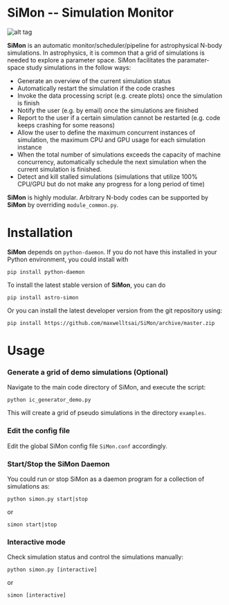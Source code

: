 # SiMon -- Simulation Monitor

![alt tag](https://cloud.githubusercontent.com/assets/11092373/25200544/faf80cb2-254e-11e7-915c-c4dea66e2424.png)

**SiMon** is an automatic monitor/scheduler/pipeline for astrophysical N-body simulations. In astrophysics, it is common that a grid of simulations is needed to explore a parameter space. SiMon facilitates the paramater-space study simulations in the follow ways:

* Generate an overview of the current simulation status
* Automatically restart the simulation if the code crashes
* Invoke the data processing script (e.g. create plots) once the simulation is finish
* Notify the user (e.g. by email) once the simulations are finished
* Report to the user if a certain simulation cannot be restarted (e.g. code keeps crashing for some reasons)
* Allow the user to define the maximum concurrent instances of simulation, the maximum CPU and GPU usage for each simulation instance
* When the total number of simulations exceeds the capacity of machine concurrency, automatically schedule the next simulation when the current simulation is finished.
* Detect and kill stalled simulations (simulations that utilize 100% CPU/GPU but do not make any progress for a long period of time)

**SiMon** is highly modular. Arbitrary N-body codes can be supported by **SiMon** by overriding `module_common.py`.

# Installation

**SiMon** depends on `python-daemon`. If you do not have this installed in your Python environment, you could install with

    pip install python-daemon

To install the latest stable version of **SiMon**, you can do

    pip install astro-simon
    
Or you can install the latest developer version from the git repository using:

    pip install https://github.com/maxwelltsai/SiMon/archive/master.zip
    
# Usage

### Generate a grid of demo simulations (Optional)

Navigate to the main code directory of SiMon, and execute the script: 

    python ic_generator_demo.py
    
This will create a grid of pseudo simulations in the directory `examples`.

### Edit the config file

Edit the global SiMon config file `SiMon.conf` accordingly.

### Start/Stop the SiMon Daemon

You could run or stop SiMon as a daemon program for a collection of simulations as:

    python simon.py start|stop    
or

    simon start|stop
    
### Interactive mode
Check simulation status and control the simulations manually:

    python simon.py [interactive]
or

    simon [interactive]
